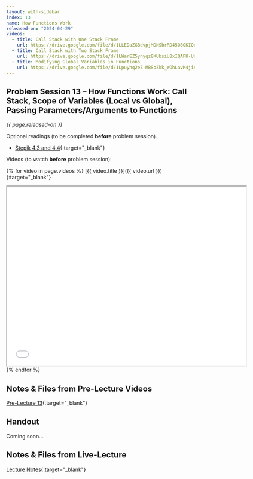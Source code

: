 ```yaml
---
layout: with-sidebar
index: 13
name: How Functions Work
released-on: "2024-04-29"
videos:
  - title: Call Stack with One Stack Frame
    url: https://drive.google.com/file/d/1LLEDaZGBdvpjMDNSbrRD45O8OKIQqykJ
  - title: Call Stack with Two Stack Frame
    url: https://drive.google.com/file/d/1LWarEZ5ynyqz8KUbsiU8xIQAPK-UqDdv
  - title: Modifying Global Variables in Functions
    url: https://drive.google.com/file/d/1Lpuyhq2eZ-MBSoZkk_WOhLavM4jiswq3
---
```


## Problem Session 13 – How Functions Work: Call Stack, Scope of Variables (Local vs Global), Passing Parameters/Arguments to Functions

_{{ page.released-on }}_

Optional readings (to be completed **before** problem session). 
- [Stepik 4.3 and 4.4](https://stepik.org/lesson/567183/step/1?unit=561456){:target="_blank"}

Videos (to watch **before** problem session):

{% for video in page.videos %}
[{{ video.title }}]({{ video.url }}){:target="_blank"}

<iframe src="{{ video.url }}/preview" width="640" height="480" allow="autoplay"></iframe>
{% endfor %}

## Notes & Files from Pre-Lecture Videos

[Pre-Lecture 13](https://github.com/ucsd-cse8a-sp24/ucsd-cse8a-sp24.github.io/tree/main/_pre-lectures/lecture-13){:target="_blank"}

## Handout

Coming soon...

## Notes & Files from Live-Lecture

[Lecture Notes](https://drive.google.com/drive/folders/144lm0FpaXURP4I5-zcZOnY--0IX0SoSi?usp=sharing){:target="_blank"}
